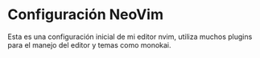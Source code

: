 # Configuración NeoVim 

Esta es una configuración inicial de mi editor nvim, utiliza muchos plugins para el manejo del editor y temas como monokai.


